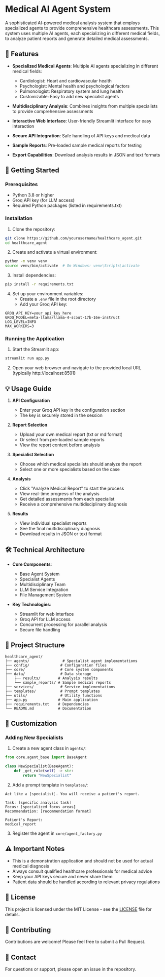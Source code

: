 # Medical AI Agent System

A sophisticated AI-powered medical analysis system that employs specialized agents to provide comprehensive healthcare assessments. This system uses multiple AI agents, each specializing in different medical fields, to analyze patient reports and generate detailed medical assessments.

## 🌟 Features

- **Specialized Medical Agents**: Multiple AI agents specializing in different medical fields:
  - Cardiologist: Heart and cardiovascular health
  - Psychologist: Mental health and psychological factors
  - Pulmonologist: Respiratory system and lung health
  - Customizable: Easy to add new specialist agents

- **Multidisciplinary Analysis**: Combines insights from multiple specialists to provide comprehensive assessments
- **Interactive Web Interface**: User-friendly Streamlit interface for easy interaction
- **Secure API Integration**: Safe handling of API keys and medical data
- **Sample Reports**: Pre-loaded sample medical reports for testing
- **Export Capabilities**: Download analysis results in JSON and text formats

## 🚀 Getting Started

### Prerequisites

- Python 3.8 or higher
- Groq API key (for LLM access)
- Required Python packages (listed in requirements.txt)

### Installation

1. Clone the repository:
```bash
git clone https://github.com/yourusername/healthcare_agent.git
cd healthcare_agent
```

2. Create and activate a virtual environment:
```bash
python -m venv venv
source venv/bin/activate  # On Windows: venv\Scripts\activate
```

3. Install dependencies:
```bash
pip install -r requirements.txt
```

4. Set up your environment variables:
   - Create a `.env` file in the root directory
   - Add your Groq API key:
```
GROQ_API_KEY=your_api_key_here
GROQ_MODEL=meta-llama/llama-4-scout-17b-16e-instruct
LOG_LEVEL=INFO
MAX_WORKERS=3
```

### Running the Application

1. Start the Streamlit app:
```bash
streamlit run app.py
```

2. Open your web browser and navigate to the provided local URL (typically http://localhost:8501)

## 💡 Usage Guide

1. **API Configuration**
   - Enter your Groq API key in the configuration section
   - The key is securely stored in the session

2. **Report Selection**
   - Upload your own medical report (txt or md format)
   - Or select from pre-loaded sample reports
   - View the report content before analysis

3. **Specialist Selection**
   - Choose which medical specialists should analyze the report
   - Select one or more specialists based on the case

4. **Analysis**
   - Click "Analyze Medical Report" to start the process
   - View real-time progress of the analysis
   - Get detailed assessments from each specialist
   - Receive a comprehensive multidisciplinary diagnosis

5. **Results**
   - View individual specialist reports
   - See the final multidisciplinary diagnosis
   - Download results in JSON or text format

## 🛠️ Technical Architecture

- **Core Components**:
  - Base Agent System
  - Specialist Agents
  - Multidisciplinary Team
  - LLM Service Integration
  - File Management System

- **Key Technologies**:
  - Streamlit for web interface
  - Groq API for LLM access
  - Concurrent processing for parallel analysis
  - Secure file handling

## 📁 Project Structure

```
healthcare_agent/
├── agents/               # Specialist agent implementations
├── config/              # Configuration files
├── core/                # Core system components
├── data/                # Data storage
│   ├── results/        # Analysis results
│   └── sample_reports/ # Sample medical reports
├── services/            # Service implementations
├── templates/           # Prompt templates
├── utils/               # Utility functions
├── app.py              # Main application
├── requirements.txt    # Dependencies
└── README.md           # Documentation
```

## 🔧 Customization

### Adding New Specialists

1. Create a new agent class in `agents/`:
```python
from core.agent_base import BaseAgent

class NewSpecialist(BaseAgent):
    def _get_role(self) -> str:
        return "NewSpecialist"
```

2. Add a prompt template in `templates/`:
```
Act like a [specialist]. You will receive a patient's report.

Task: [specific analysis task]
Focus: [specialized focus areas]
Recommendation: [recommendation format]

Patient's Report:
medical_report
```

3. Register the agent in `core/agent_factory.py`

## ⚠️ Important Notes

- This is a demonstration application and should not be used for actual medical diagnosis
- Always consult qualified healthcare professionals for medical advice
- Keep your API keys secure and never share them
- Patient data should be handled according to relevant privacy regulations

## 📝 License

This project is licensed under the MIT License - see the [LICENSE](LICENSE) file for details.

## 🤝 Contributing

Contributions are welcome! Please feel free to submit a Pull Request.

## 📧 Contact

For questions or support, please open an issue in the repository. 

